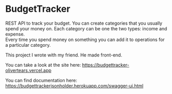 # BudgetTracker

REST API to track your budget. You can create categories that you usually spend your money on. Each category can be one the two types: income and expense.  
Every time you spend money on something you can add it to operations for a particular category.



This project I wrote with my friend. He made front-end.

You can take a look at the site here: https://budgettracker-olivertears.vercel.app

You can find documentation here: https://budgettrackerjsonholder.herokuapp.com/swagger-ui.html

